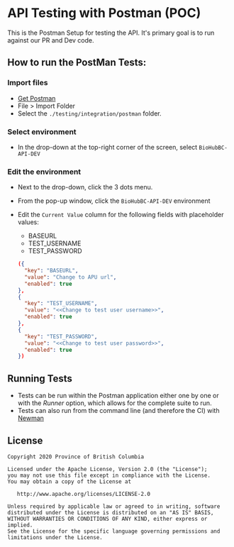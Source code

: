 # API Testing with Postman (POC)

This is the Postman Setup for testing the API. It's primary goal is to run against our PR and Dev code.

## How to run the PostMan Tests:


### Import files
- [Get Postman](https://www.postman.com/downloads/)
- File > Import Folder
- Select the `./testing/integration/postman` folder.

### Select environment
- In the drop-down at the top-right corner of the screen, select `BioHubBC-API-DEV`

### Edit the environment
- Next to the drop-down, click the 3 dots menu.
- From the pop-up window, click the `BioHubBC-API-DEV` environment
- Edit the `Current Value` column for the following fields with placeholder values:
  - BASEURL
  - TEST_USERNAME
  - TEST_PASSWORD

  ```json
  ({
    "key": "BASEURL",
    "value": "Change to APU url",
    "enabled": true
  },
  {
    "key": "TEST_USERNAME",
    "value": "<<Change to test user username>>",
    "enabled": true
  },
  {
    "key": "TEST_PASSWORD",
    "value": "<<Change to test user password>>",
    "enabled": true
  })
  ```

## Running Tests

- Tests can be run within the Postman application either one by one or with the _Runner_ option, which allows for the complete suite to run.
- Tests can also run from the command line (and therefore the CI) with [Newman](https://learning.postman.com/docs/running-collections/using-newman-cli/command-line-integration-with-newman/)

## License

    Copyright 2020 Province of British Columbia

    Licensed under the Apache License, Version 2.0 (the "License");
    you may not use this file except in compliance with the License.
    You may obtain a copy of the License at

       http://www.apache.org/licenses/LICENSE-2.0

    Unless required by applicable law or agreed to in writing, software
    distributed under the License is distributed on an "AS IS" BASIS,
    WITHOUT WARRANTIES OR CONDITIONS OF ANY KIND, either express or implied.
    See the License for the specific language governing permissions and
    limitations under the License.
